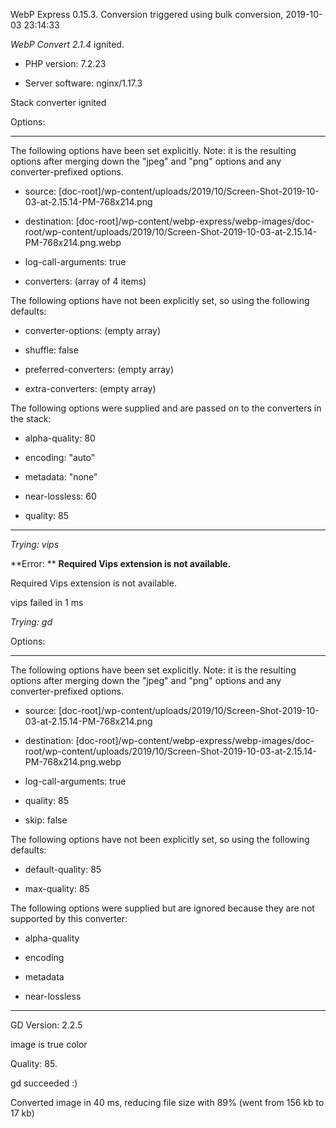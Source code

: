 WebP Express 0.15.3. Conversion triggered using bulk conversion, 2019-10-03 23:14:33

*WebP Convert 2.1.4*  ignited.
- PHP version: 7.2.23
- Server software: nginx/1.17.3

Stack converter ignited

Options:
------------
The following options have been set explicitly. Note: it is the resulting options after merging down the "jpeg" and "png" options and any converter-prefixed options.
- source: [doc-root]/wp-content/uploads/2019/10/Screen-Shot-2019-10-03-at-2.15.14-PM-768x214.png
- destination: [doc-root]/wp-content/webp-express/webp-images/doc-root/wp-content/uploads/2019/10/Screen-Shot-2019-10-03-at-2.15.14-PM-768x214.png.webp
- log-call-arguments: true
- converters: (array of 4 items)

The following options have not been explicitly set, so using the following defaults:
- converter-options: (empty array)
- shuffle: false
- preferred-converters: (empty array)
- extra-converters: (empty array)

The following options were supplied and are passed on to the converters in the stack:
- alpha-quality: 80
- encoding: "auto"
- metadata: "none"
- near-lossless: 60
- quality: 85
------------


*Trying: vips* 

**Error: ** **Required Vips extension is not available.** 
Required Vips extension is not available.
vips failed in 1 ms

*Trying: gd* 

Options:
------------
The following options have been set explicitly. Note: it is the resulting options after merging down the "jpeg" and "png" options and any converter-prefixed options.
- source: [doc-root]/wp-content/uploads/2019/10/Screen-Shot-2019-10-03-at-2.15.14-PM-768x214.png
- destination: [doc-root]/wp-content/webp-express/webp-images/doc-root/wp-content/uploads/2019/10/Screen-Shot-2019-10-03-at-2.15.14-PM-768x214.png.webp
- log-call-arguments: true
- quality: 85
- skip: false

The following options have not been explicitly set, so using the following defaults:
- default-quality: 85
- max-quality: 85

The following options were supplied but are ignored because they are not supported by this converter:
- alpha-quality
- encoding
- metadata
- near-lossless
------------

GD Version: 2.2.5
image is true color
Quality: 85. 
gd succeeded :)

Converted image in 40 ms, reducing file size with 89% (went from 156 kb to 17 kb)
